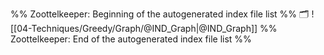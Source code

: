%% Zoottelkeeper: Beginning of the autogenerated index file list  %%
🗂️ ![[04-Techniques/Greedy/Graph/@IND_Graph|@IND_Graph]]
%% Zoottelkeeper: End of the autogenerated index file list  %%
